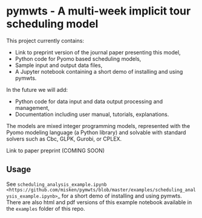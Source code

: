 
pymwts - A multi-week implicit tour scheduling model
====================================================

This project currently contains:

* Link to preprint version of the journal paper presenting this model,
* Python code for Pyomo based scheduling models,
* Sample input and output data files,
* A Jupyter notebook containing a short demo of installing and using pymwts.

In the future we will add:

* Python code for data input and data output processing and management,
* Documentation including user manual, tutorials, explanations.

The models are mixed integer programming models, represented with the
Pyomo modeling language (a Python library) and solvable with standard
solvers such as Cbc, GLPK, Gurobi, or CPLEX.

Link to paper preprint (COMING SOON)


Usage
-----

See `scheduling_analysis_example.ipynb <https://github.com/misken/pymwts/blob/master/examples/scheduling_analysis_example.ipynb>`_ for a short demo of installing and using pymwts. There are also html and pdf versions of this example notebook available in the `examples` folder of this repo.
